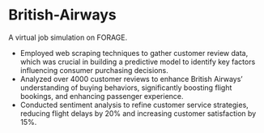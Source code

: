 # British-Airways
A virtual job simulation on FORAGE.
* Employed web scraping techniques to gather customer review data, which was crucial in building a predictive model to identify key factors influencing consumer purchasing decisions.
* Analyzed over 4000 customer reviews to enhance British Airways’ understanding of buying behaviors, significantly boosting flight bookings, and enhancing passenger experience.
* Conducted sentiment analysis to refine customer service strategies, reducing flight delays by 20% and increasing customer satisfaction by 15%.
